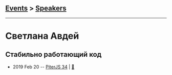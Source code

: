 ## [Events](../README.md) > [Speakers](../speakers.md)
---

# Светлана Авдей

## Стабильно работающий код
- 2019 Feb 20 -- [PiterJS 34](https://www.youtube.com/watch?v=sy3PfCEwbT4)  | [:notebook:](https://fs.piterjs.org/events/34/avdey.pdf)  

